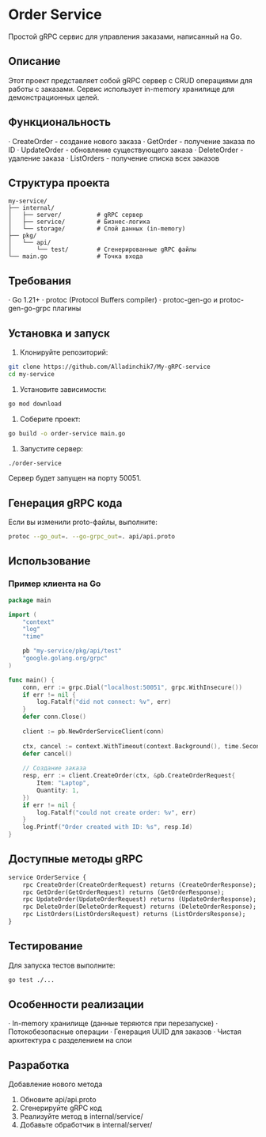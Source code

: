 # Order Service

Простой gRPC сервис для управления заказами, написанный на Go.

## Описание

Этот проект представляет собой gRPC сервер с CRUD операциями для работы с заказами. Сервис использует in-memory хранилище для демонстрационных целей.

## Функциональность

· CreateOrder - создание нового заказа
· GetOrder - получение заказа по ID
· UpdateOrder - обновление существующего заказа
· DeleteOrder - удаление заказа
· ListOrders - получение списка всех заказов

## Структура проекта

```
my-service/
├── internal/
│   ├── server/          # gRPC сервер
│   ├── service/         # Бизнес-логика
│   └── storage/         # Слой данных (in-memory)
├── pkg/
│   └── api/
│       └── test/        # Сгенерированные gRPC файлы
└── main.go              # Точка входа
```

## Требования

· Go 1.21+
· protoc (Protocol Buffers compiler)
· protoc-gen-go и protoc-gen-go-grpc плагины

## Установка и запуск

1. Клонируйте репозиторий:

```bash
git clone https://github.com/Alladinchik7/My-gRPC-service
cd my-service
```

1. Установите зависимости:

```bash
go mod download
```

1. Соберите проект:

```bash
go build -o order-service main.go
```

1. Запустите сервер:

```bash
./order-service
```

Сервер будет запущен на порту 50051.

## Генерация gRPC кода

Если вы изменили proto-файлы, выполните:

```bash
protoc --go_out=. --go-grpc_out=. api/api.proto
```

## Использование

### Пример клиента на Go

```go
package main

import (
    "context"
    "log"
    "time"

    pb "my-service/pkg/api/test"
    "google.golang.org/grpc"
)

func main() {
    conn, err := grpc.Dial("localhost:50051", grpc.WithInsecure())
    if err != nil {
        log.Fatalf("did not connect: %v", err)
    }
    defer conn.Close()
    
    client := pb.NewOrderServiceClient(conn)
    
    ctx, cancel := context.WithTimeout(context.Background(), time.Second)
    defer cancel()
    
    // Создание заказа
    resp, err := client.CreateOrder(ctx, &pb.CreateOrderRequest{
        Item: "Laptop",
        Quantity: 1,
    })
    if err != nil {
        log.Fatalf("could not create order: %v", err)
    }
    log.Printf("Order created with ID: %s", resp.Id)
}
```

## Доступные методы gRPC

```protobuf
service OrderService {
    rpc CreateOrder(CreateOrderRequest) returns (CreateOrderResponse);
    rpc GetOrder(GetOrderRequest) returns (GetOrderResponse);
    rpc UpdateOrder(UpdateOrderRequest) returns (UpdateOrderResponse);
    rpc DeleteOrder(DeleteOrderRequest) returns (DeleteOrderResponse);
    rpc ListOrders(ListOrdersRequest) returns (ListOrdersResponse);
}
```

## Тестирование

Для запуска тестов выполните:

```bash
go test ./...
```

## Особенности реализации

· In-memory хранилище (данные теряются при перезапуске)
· Потокобезопасные операции
· Генерация UUID для заказов
· Чистая архитектура с разделением на слои

## Разработка

Добавление нового метода

1. Обновите api/api.proto
2. Сгенерируйте gRPC код
3. Реализуйте метод в internal/service/
4. Добавьте обработчик в internal/server/
